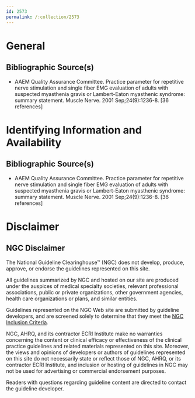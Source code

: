 ```yaml
---
id: 2573
permalink: /:collection/2573
---
```


# General

## Bibliographic Source(s)

- AAEM Quality Assurance Committee. Practice parameter for repetitive nerve stimulation and single fiber EMG evaluation of adults with suspected myasthenia gravis or Lambert-Eaton myasthenic syndrome: summary statement. Muscle Nerve. 2001 Sep;24(9):1236-8. [36 references]

# Identifying Information and Availability

## Bibliographic Source(s)

- AAEM Quality Assurance Committee. Practice parameter for repetitive nerve stimulation and single fiber EMG evaluation of adults with suspected myasthenia gravis or Lambert-Eaton myasthenic syndrome: summary statement. Muscle Nerve. 2001 Sep;24(9):1236-8. [36 references]

# Disclaimer

## NGC Disclaimer

The National Guideline Clearinghouse™ (NGC) does not develop, produce, approve, or endorse the guidelines represented on this site.

All guidelines summarized by NGC and hosted on our site are produced under the auspices of medical specialty societies, relevant professional associations, public or private organizations, other government agencies, health care organizations or plans, and similar entities.

Guidelines represented on the NGC Web site are submitted by guideline developers, and are screened solely to determine that they meet the [NGC Inclusion Criteria](/help-and-about/summaries/inclusion-criteria).

NGC, AHRQ, and its contractor ECRI Institute make no warranties concerning the content or clinical efficacy or effectiveness of the clinical practice guidelines and related materials represented on this site. Moreover, the views and opinions of developers or authors of guidelines represented on this site do not necessarily state or reflect those of NGC, AHRQ, or its contractor ECRI Institute, and inclusion or hosting of guidelines in NGC may not be used for advertising or commercial endorsement purposes.

Readers with questions regarding guideline content are directed to contact the guideline developer.

